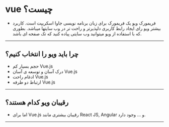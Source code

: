  # vue چیست؟
 * فریمورک ویو یک فریمورک برای زبان برنامه نویسی جاوا اسکریپت است. کاربرد بیشتر ویو رای ایجاد رابط کاربری دلپذیرتر و راحت تر در وب سایتها میباشد.  بطوری که با استفاده از  ویو میتوانید وب سایتی پیاده کنید که تک صفحه ای باشد.
 ________________________________________________________________________________________________________________________________________________________________________________
 ## چرا باید ویو را انتخاب کنیم؟
 * حجم بسیار کم Vue.js
 * درک آسان و توسعه ی آسان Vue.js
 * ادغام راحت Vue.js
 * ارتباط دو طرفه Vue.js
 ________________________________________________________________________________________________________________________________________________________________________________
 ## رقیبان ویو کدام هستند؟
 * اما برای Vue.js رقیبان بیشتری مانند React JS, Angular و ... وجود دارد.
 ________________________________________________________________________________________________________________________________________________________________________________
 
